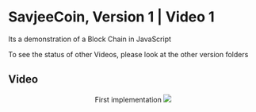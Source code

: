 # SavjeeCoin, Version 1 | Video 1

Its a demonstration of a Block Chain in JavaScript

To see the status of other Videos, please look at the other version folders<br>

## Video

<p align="center">
  <span>First implementation<span>
  <a href="https://www.youtube.com/watch?v=zVqczFZr124" target="_new">
    <img src="https://img.youtube.com/vi/zVqczFZr124/maxresdefault.jpg">
  </a>
</p>